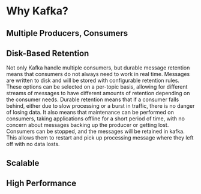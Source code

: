 # Why Kafka?

## Multiple Producers, Consumers

## Disk-Based Retention

Not only Kafka handle multiple consumers, but durable message retention means that consumers do not always need to work in real time. Messages are written to disk and will be stored with configurable retention rules. These options can be selected on a per-topic basis, allowing for different streams of messages to have different amounts of retention depending on the consumer needs. Durable retention means that if a consumer falls behind, either due to slow processing or a burst in traffic, there is no danger of losing data. It also means that maintenance can be performed on consumers, taking applications offline for a short period of time, with no concern about messages backing up the producer or getting lost. Consumers can be stopped, and the messages will be retained in kafka. This allows them to restart and pick up processing message where they left off with no data losts. 

## Scalable

## High Performance


